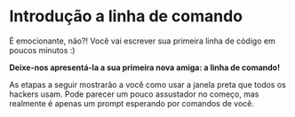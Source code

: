 # Introdução a linha de comando

É emocionante, não?! Você vai escrever sua primeira linha de código em poucos minutos :)

**Deixe-nos apresentá-la a sua primeira nova amiga: a linha de comando!**

As etapas a seguir mostrarão a você como usar a janela preta que todos os hackers usam. Pode parecer um pouco assustador no começo, mas realmente é apenas um prompt esperando por comandos de você.
